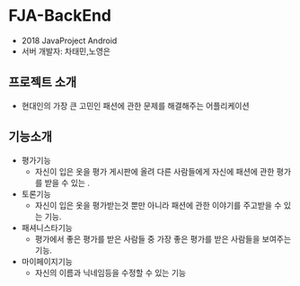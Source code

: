 # FJA-BackEnd
+ 2018 JavaProject Android
+ 서버 개발자: 차태민,노영은

## 프로젝트 소개
+ 현대인의 가장 큰 고민인 패션에 관한 문제를 해결해주는 어플리케이션

## 기능소개
+ 평가기능
  + 자신이 입은 옷을 평가 게시판에 올려 다른 사람들에게 자신에 패션에 관한 평가를 받을 수 있는 .
+ 토론기능
  + 자신이 입은 옷을 평가받는것 뿐만 아니라 패션에 관한 이야기를 주고받을 수 있는 기능.
+ 패셔니스타기능
  + 평가에서 좋은 평가를 받은 사람들 중 가장 좋은 평가를 받은 사람들을 보여주는 기능.
+ 마이페이지기능
  + 자신의 이름과 닉네임등을 수정할 수 있는 기능
